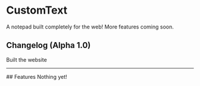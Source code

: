 # CustomText

A notepad built completely for the web! More features coming soon.

## Changelog (Alpha 1.0)
Built the website
<hr>
## Features
Nothing yet!
